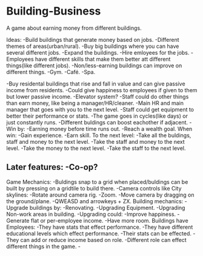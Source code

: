 # Building-Business
A game about earning money from different buildings.

Ideas:
-Build buildings that generate money based on jobs.
-Different themes of areas(urban/rural).
-Buy big buildings where you can have several different jobs.
-Expand the buildings.
-Hire emloyees for the jobs.
-Employees have different skills that make them better att different things(like different jobs).
-Non/less-earning buildings can improve on different things.
	-Gym.
	-Café.
	-Spa.
	
-Buy residental buildings that rise and fall in value and can give passive income from residents.
	-Could give happiness to employees if given to them but lower passive income.
-Elevator system?
-Staff could do other things than earn money, like being a manager/HR/cleaner.
-Main HR and main manager that goes with you to the next level.
-Staff could get equipment to better their performance or stats.
-The game goes in cycles(like days) or just constantly runs.
-Different buldings can boost eachother if adjacent.
-Win by:
	-Earning money before time runs out.
	-Reach a wealth goal.
When win:
	-Gain experience.
	-Earn skill.
To the next level:
	-Take all the buldings, staff and money to the next level.
	-Take the staff and money to the next level.
	-Take the money to the next level.
	-Take the staff to the next level.
	


Later features:
-Co-op?
-



Game Mechanics:
-Buldings snap to a grid when placed/buldings can be built by pressing on a gridtile to build there.
-Camera controls like City skylines:
	-Rotate around camera rig.
	-Zoom.
	-Move camera by dragging on the ground/plane.
	-QWEASD and arrowkeys + ZX.
Building mechanics:
	-Upgrade buildings by:
		-Renovating.
		-Upgrading Equipment.
		-Upgrading Non-work areas in building.
	-Upgrading could:
		-Improve happiness.
		-Generate flat or per-employee income.
		-Have more room.
Buildings have Employees:
	-They have stats that effect performance.
	-They have different educational levels which effect performance.
	-Their stats can be effected.
	-They can add or reduce income based on role.
	-Different role can effect different things in the game.
	-
